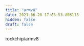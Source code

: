```yaml
---
title: "armv8"
date: 2021-06-20 17:03:53.808113
hidden: false
draft: false
---
```


rockchip/armv8

